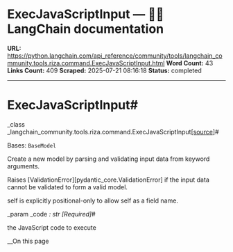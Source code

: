 # ExecJavaScriptInput — 🦜🔗 LangChain  documentation

**URL:** https://python.langchain.com/api_reference/community/tools/langchain_community.tools.riza.command.ExecJavaScriptInput.html
**Word Count:** 43
**Links Count:** 409
**Scraped:** 2025-07-21 08:16:18
**Status:** completed

---

# ExecJavaScriptInput\#

_class _langchain\_community.tools.riza.command.ExecJavaScriptInput[\[source\]](https://python.langchain.com/api_reference/_modules/langchain_community/tools/riza/command.html#ExecJavaScriptInput)\#     

Bases: `BaseModel`

Create a new model by parsing and validating input data from keyword arguments.

Raises \[ValidationError\]\[pydantic\_core.ValidationError\] if the input data cannot be validated to form a valid model.

self is explicitly positional-only to allow self as a field name.

_param _code _: str_ _\[Required\]_\#     

the JavaScript code to execute

__On this page